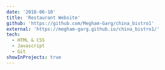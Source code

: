 ```yaml
---
date: '2018-06-10'
title: 'Restaurant Website'
github: 'https://github.com/Megham-Garg/china_bistro1'
external: 'https://megham-garg.github.io/china_bistro1/'
tech:
  - HTML & CSS
  - Javascript
  - Git
showInProjects: true
---
```


